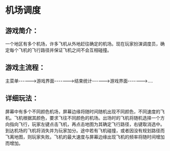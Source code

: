 # 机场调度

## 游戏简介：

一个地区有多个机场，许多飞机从外地赶往确定的机场。现在玩家扮演调度员，确定每个飞机的飞行路径并保证飞机之间不会互相碰撞。
## 游戏主流程：

主菜单------>游戏界面------->结束统计------>游戏界面------->....
## 详细玩法：

屏幕中有多个不同颜色机场，屏幕边缘将随时间随机出现不同颜色，不同速度的飞机。飞机根据其颜色，要求飞往不同颜色的机场。出场时的飞机将随机选择一个方向指向飞行，玩家左键点击飞机，再点击地图为其确定飞行路径，右键取消选中。到达机场的飞机将消失并为玩家加分。途中若有飞机碰撞，或者因没有规划路径而飞离地图，则玩家失败。飞机的最大速度与屏幕边缘出现飞机的频率将随时间增加而增加。
